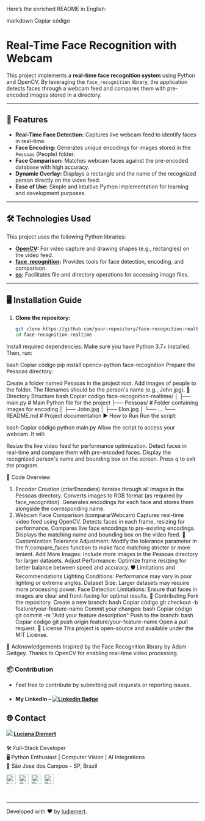Here’s the enriched README in English:

markdown
Copiar código
# Real-Time Face Recognition with Webcam

This project implements a **real-time face recognition system** using Python and OpenCV. By leveraging the `face_recognition` library, the application detects faces through a webcam feed and compares them with pre-encoded images stored in a directory.

---

## 🚀 Features

- **Real-Time Face Detection:** Captures live webcam feed to identify faces in real-time.
- **Face Encoding:** Generates unique encodings for images stored in the `Pessoas` (People) folder.
- **Face Comparison:** Matches webcam faces against the pre-encoded database with high accuracy.
- **Dynamic Overlay:** Displays a rectangle and the name of the recognized person directly on the video feed.
- **Ease of Use:** Simple and intuitive Python implementation for learning and development purposes.

---

## 🛠️ Technologies Used

This project uses the following Python libraries:

- **[OpenCV](https://opencv.org/):** For video capture and drawing shapes (e.g., rectangles) on the video feed.
- **[face_recognition](https://github.com/ageitgey/face_recognition):** Provides tools for face detection, encoding, and comparison.
- **[os](https://docs.python.org/3/library/os.html):** Facilitates file and directory operations for accessing image files.

---

## 🖥️ Installation Guide

1. **Clone the repository:**
   ```bash
   git clone https://github.com/your-repository/face-recognition-realtime.git
   cd face-recognition-realtime
Install required dependencies: Make sure you have Python 3.7+ installed. Then, run:

bash
Copiar código
pip install opencv-python face-recognition
Prepare the Pessoas directory:

Create a folder named Pessoas in the project root.
Add images of people to the folder. The filenames should be the person's name (e.g., John.jpg).
📂 Directory Structure
bash
Copiar código
face-recognition-realtime/
│
├── main.py               # Main Python file for the project
├── Pessoas/              # Folder containing images for encoding
│   ├── John.jpg
│   ├── Elon.jpg
│   └── ...
└── README.md             # Project documentation
▶️ How to Run
Run the script:

bash
Copiar código
python main.py
Allow the script to access your webcam. It will:

Resize the live video feed for performance optimization.
Detect faces in real-time and compare them with pre-encoded faces.
Display the recognized person's name and bounding box on the screen.
Press q to exit the program.

📝 Code Overview
1. Encoder Creation (criarEncoders)
Iterates through all images in the Pessoas directory.
Converts images to RGB format (as required by face_recognition).
Generates encodings for each face and stores them alongside the corresponding name.
2. Webcam Face Comparison (compararWebcam)
Captures real-time video feed using OpenCV.
Detects faces in each frame, resizing for performance.
Compares live face encodings to pre-existing encodings.
Displays the matching name and bounding box on the video feed.
🔧 Customization
Tolerance Adjustment: Modify the tolerance parameter in the fr.compare_faces function to make face matching stricter or more lenient.
Add More Images: Include more images in the Pessoas directory for larger datasets.
Adjust Performance: Optimize frame resizing for better balance between speed and accuracy.
🛡️ Limitations and Recommendations
Lighting Conditions: Performance may vary in poor lighting or extreme angles.
Dataset Size: Larger datasets may require more processing power.
Face Detection Limitations: Ensure that faces in images are clear and front-facing for optimal results.
🤝 Contributing
Fork the repository.
Create a new branch:
bash
Copiar código
git checkout -b feature/your-feature-name
Commit your changes:
bash
Copiar código
git commit -m "Add your feature description"
Push to the branch:
bash
Copiar código
git push origin feature/your-feature-name
Open a pull request.
📜 License
This project is open-source and available under the MIT License.

🙌 Acknowledgements
Inspired by the Face Recognition library by Adam Geitgey.
Thanks to OpenCV for enabling real-time video processing.


### 📦 Contribution

 - Feel free to contribute by submitting pull requests or reporting issues.

- #### My LinkedIn - [![Linkedin Badge](https://img.shields.io/badge/-LucianaDiemert-blue?style=flat-square&logo=Linkedin&logoColor=white&link=https://www.linkedin.com/in/lucianadiemert/)](https://www.linkedin.com/in/lucianadiemert/)

## 🌐 **Contact**
<img align="left" src="https://www.github.com/ludiemert.png?size=150">

#### [**Luciana Diemert**](https://github.com/ludiemert)

🛠 Full-Stack Developer <br>
🖥️ Python Enthusiast | Computer Vision | AI Integrations <br>
📍 São Jose dos Campos – SP, Brazil

<a href="https://www.linkedin.com/in/lucianadiemert" target="_blank"><img src="https://img.shields.io/badge/LinkedIn-0077B5?style=flat&logo=linkedin&logoColor=white" alt="LinkedIn Badge" height="25"></a>&nbsp;
<a href="mailto:lucianadiemert@gmail.com" target="_blank"><img src="https://img.shields.io/badge/Gmail-D14836?style=flat&logo=gmail&logoColor=white" alt="Gmail Badge" height="25"></a>&nbsp;
<a href="#"><img src="https://img.shields.io/badge/Discord-%237289DA.svg?logo=discord&logoColor=white" title="LuDiem#0654" alt="Discord Badge" height="25"></a>&nbsp;
<a href="https://www.github.com/ludiemert" target="_blank"><img src="https://img.shields.io/badge/GitHub-100000?style=flat&logo=github&logoColor=white" alt="GitHub Badge" height="25"></a>&nbsp;

<br clear="left"/>

---
Developed with ❤ by [ludiemert](https://github.com/ludiemert).

